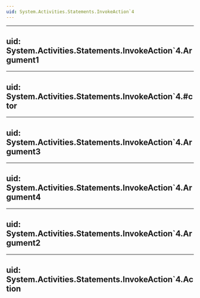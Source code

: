 ```yaml
---
uid: System.Activities.Statements.InvokeAction`4
---
```


---
uid: System.Activities.Statements.InvokeAction`4.Argument1
---

---
uid: System.Activities.Statements.InvokeAction`4.#ctor
---

---
uid: System.Activities.Statements.InvokeAction`4.Argument3
---

---
uid: System.Activities.Statements.InvokeAction`4.Argument4
---

---
uid: System.Activities.Statements.InvokeAction`4.Argument2
---

---
uid: System.Activities.Statements.InvokeAction`4.Action
---

